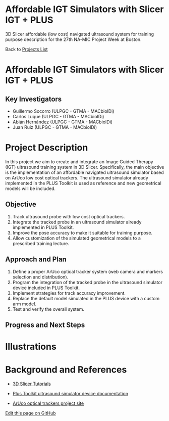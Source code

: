 # Affordable IGT Simulators with Slicer IGT + PLUS
3D Slicer affordable (low cost) navigated ultrasound system for training purpose description for the 27th NA-MIC Project Week at Boston.

Back to [Projects List](../../FIXME.md#ProjectsList)

# Affordable IGT Simulators with Slicer IGT + PLUS
## Key Investigators

- Guillermo Socorro (ULPGC - GTMA - MACbioIDi)
- Carlos Luque (ULPGC - GTMA - MACbioIDi)
- Abián Hernández (ULPGC - GTMA - MACbioIDi)
- Juan Ruiz (ULPGC - GTMA - MACbioIDi)

# Project Description

<!-- Presentation: https://medtec4susdev.github.io/FIXME -->

In this project we aim to create and integrate an Image Guided Therapy (IGT) ultrasound training system in 3D Slicer. Specifically, the main objective is the implementation of an affordable navigated ultrasound simulator based on ArUco low cost optical trackers. The ultrasound simulator already implemented in the PLUS Toolkit is used as reference and new geometrical models will be included.

## Objective

1. Track ultrasound probe with low cost optical trackers.
2. Integrate the tracked probe in an ultrasound simulator already implemented in PLUS Toolkit.
3. Improve the pose accuracy to make it suitable for training purpose.
4. Allow customization of the simulated geometrical models to a prescribed training lecture.

## Approach and Plan

1. Define a proper ArUco optical tracker system (web camera and markers selection and distribution).
2. Program the integration of the tracked probe in the ultrasound simulator device included in PLUS Toolkit. 
3. Implement strategies for track accuracy improvement.
4. Replace the default model simulated in the PLUS device with a custom arm model.
5. Test and verify the overall system.

## Progress and Next Steps

<!--Describe progress and next steps in a few bullet points as you are making progress.-->

# Illustrations

<!--Add pictures and links to videos that demonstrate what has been accomplished.-->

<!--img src="https://github.com/medtec4susdev/FIXME.jpg" width="340" height="120"-->

# Background and References

<!--Use this space for information that may help people better understand your project, like links to papers, source code, or data.-->

+ [3D Slicer Tutorials](http://www.slicer.org/wiki/Documentation/4.8/Training)

+ [Plus Toolkit ultrasound simulator device documentation](http://perk-software.cs.queensu.ca/plus/doc/nightly/user/DeviceUsSimulator.html)

+ [ArUco optical trackers project site](http://www.uco.es/investiga/grupos/ava/node/26)

<!--Link for editing page when displayed in GitHub pages-->
<a href="https://github.com/NA-MIC/ProjectWeek/blob/master/PW27_2018_Boston/Projects/AffordableIGTSimulatorsWithSlicerIGTAndPLUS/README.md">Edit this page on GitHub</a>
